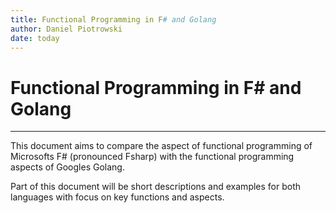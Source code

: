 ```yaml
---
title: Functional Programming in F# and Golang
author: Daniel Piotrowski
date: today
---
```


# Functional Programming in F# and Golang

***
This document aims to compare the aspect of functional programming of Microsofts F# (pronounced Fsharp) with the functional programming aspects of Googles Golang.

Part of this document will be short descriptions and examples for both languages with focus on key functions and aspects.
